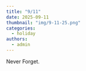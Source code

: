 ```yaml
---
title: "9/11"
date: 2025-09-11
thumbnail: "img/9-11-25.png"
categories: 
  - holiday
authors: 
  - admin
---
```


Never Forget.